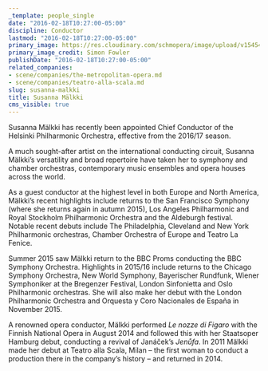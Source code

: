 ```yaml
---
_template: people_single
date: "2016-02-18T10:27:00-05:00"
discipline: Conductor
lastmod: "2016-02-18T10:27:00-05:00"
primary_image: https://res.cloudinary.com/schmopera/image/upload/v1545409169/media/webhook-uploads/1455809125810/2016-02-18---Susanna-Malkki---Simon-Fowler.jpg.jpg
primary_image_credit: Simon Fowler
publishDate: "2016-02-18T10:27:00-05:00"
related_companies:
- scene/companies/the-metropolitan-opera.md
- scene/companies/teatro-alla-scala.md
slug: susanna-malkki
title: Susanna Mälkki
cms_visible: true
---
```


Susanna Mälkki has recently been appointed Chief Conductor of the Helsinki Philharmonic Orchestra, effective from the 2016/17 season.

A much sought-after artist on the international conducting circuit, Susanna Mälkki’s versatility and broad repertoire have taken her to symphony and chamber orchestras, contemporary music ensembles and opera houses across the world.

As a guest conductor at the highest level in both Europe and North America, Mälkki’s recent highlights include returns to the San Francisco Symphony (where she returns again in autumn 2015), Los Angeles Philharmonic and Royal Stockholm Philharmonic Orchestra and the Aldeburgh festival. Notable recent debuts include The Philadelphia, Cleveland and New York Philharmonic orchestras, Chamber Orchestra of Europe and Teatro La Fenice.

Summer 2015 saw Mälkki return to the BBC Proms conducting the BBC Symphony Orchestra. Highlights in 2015/16 include returns to the Chicago Symphony Orchestra, New World Symphony, Bayerischer Rundfunk, Wiener Symphoniker at the Bregenzer Festival, London Sinfonietta and Oslo Philharmonic orchestras. She will also make her debut with the London Philharmonic Orchestra and Orquesta y Coro Nacionales de España in November 2015.

A renowned opera conductor, Mälkki performed *Le nozze di Figaro* with the Finnish National Opera in August 2014 and followed this with her Staatsoper Hamburg debut, conducting a revival of Janáček’s *Jenůfa*. In 2011 Mälkki made her debut at Teatro alla Scala, Milan – the first woman to conduct a production there in the company’s history – and returned in 2014.
